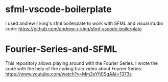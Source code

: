 # sfml-vscode-boilerplate

I used andrew r king's sfml boilerplate to work with SFML and visual studio code:
https://github.com/andrew-r-king/sfml-vscode-boilerplate

# Fourier-Series-and-SFML

This repository allows playing around with the Fourier Series.
I wrote the code with the help of the coding train video about Fourier Series:
https://www.youtube.com/watch?v=Mm2eYfj0SgA&t=1373s
